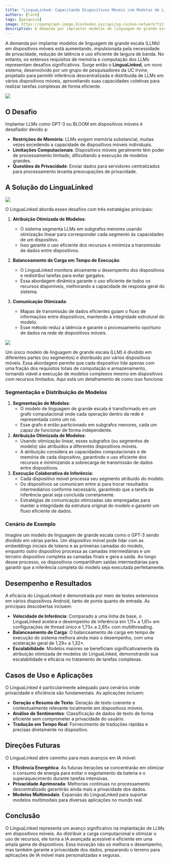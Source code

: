 ```yaml
---
title: "LinguaLinked: Capacitando Dispositivos Móveis com Modelos de Linguagem de Grande Escala Distribuídos"
authors: [lark]
tags: [pesquisa]
image: https://opengraph-image.blockeden.xyz/api/og-cuckoo-network?title=LinguaLinked:%20Capacitando%20Dispositivos%20M%C3%B3veis%20com%20Modelos%20de%20Linguagem%20de%20Grande%20Escala%20Distribu%C3%ADdos
description: A demanda por implantar modelos de linguagem de grande escala (LLMs) em dispositivos móveis está aumentando, impulsionada pela necessidade de privacidade, redução de latência e uso eficiente de largura de banda. No entanto, os extensos requisitos de memória e computação dos LLMs representam desafios significativos.
---
```


A demanda por implantar modelos de linguagem de grande escala (LLMs) em dispositivos móveis está aumentando, impulsionada pela necessidade de privacidade, redução de latência e uso eficiente de largura de banda. No entanto, os extensos requisitos de memória e computação dos LLMs representam desafios significativos. Surge então o **LinguaLinked**, um novo sistema, desenvolvido por um grupo de pesquisadores da UC Irvine, projetado para permitir inferência descentralizada e distribuída de LLMs em vários dispositivos móveis, aproveitando suas capacidades coletivas para realizar tarefas complexas de forma eficiente.

![](https://cuckoo-network.b-cdn.net/2024-07-08-lingualinked.webp)

## O Desafio

Implantar LLMs como GPT-3 ou BLOOM em dispositivos móveis é desafiador devido a:
- **Restrições de Memória**: LLMs exigem memória substancial, muitas vezes excedendo a capacidade de dispositivos móveis individuais.
- **Limitações Computacionais**: Dispositivos móveis geralmente têm poder de processamento limitado, dificultando a execução de modelos grandes.
- **Questões de Privacidade**: Enviar dados para servidores centralizados para processamento levanta preocupações de privacidade.

## A Solução do LinguaLinked

![](https://cuckoo-network.b-cdn.net/lingualinked.webp)

O LinguaLinked aborda esses desafios com três estratégias principais:

1. **Atribuição Otimizada de Modelos**:
   - O sistema segmenta LLMs em subgrafos menores usando otimização linear para corresponder cada segmento às capacidades de um dispositivo.
   - Isso garante o uso eficiente dos recursos e minimiza a transmissão de dados entre dispositivos.

2. **Balanceamento de Carga em Tempo de Execução**:
   - O LinguaLinked monitora ativamente o desempenho dos dispositivos e redistribui tarefas para evitar gargalos.
   - Essa abordagem dinâmica garante o uso eficiente de todos os recursos disponíveis, melhorando a capacidade de resposta geral do sistema.

3. **Comunicação Otimizada**:
   - Mapas de transmissão de dados eficientes guiam o fluxo de informações entre dispositivos, mantendo a integridade estrutural do modelo.
   - Esse método reduz a latência e garante o processamento oportuno de dados na rede de dispositivos móveis.

![](https://cuckoo-network.b-cdn.net/lingualinked-lb.webp)

Um único modelo de linguagem de grande escala (LLM) é dividido em diferentes partes (ou segmentos) e distribuído por vários dispositivos móveis. Essa abordagem permite que cada dispositivo lide apenas com uma fração dos requisitos totais de computação e armazenamento, tornando viável a execução de modelos complexos mesmo em dispositivos com recursos limitados. Aqui está um detalhamento de como isso funciona:

### Segmentação e Distribuição de Modelos

1. **Segmentação de Modelos**:
   - O modelo de linguagem de grande escala é transformado em um grafo computacional onde cada operação dentro da rede é representada como um nó.
   - Esse grafo é então particionado em subgrafos menores, cada um capaz de funcionar de forma independente.
2. **Atribuição Otimizada de Modelos**:
   - Usando otimização linear, esses subgrafos (ou segmentos de modelo) são atribuídos a diferentes dispositivos móveis.
   - A atribuição considera as capacidades computacionais e de memória de cada dispositivo, garantindo o uso eficiente dos recursos e minimizando a sobrecarga de transmissão de dados entre dispositivos.
3. **Execução Colaborativa de Inferência**:
   - Cada dispositivo móvel processa seu segmento atribuído do modelo.
   - Os dispositivos se comunicam entre si para trocar resultados intermediários conforme necessário, garantindo que a tarefa de inferência geral seja concluída corretamente.
   - Estratégias de comunicação otimizadas são empregadas para manter a integridade da estrutura original do modelo e garantir um fluxo eficiente de dados.

### Cenário de Exemplo

Imagine um modelo de linguagem de grande escala como o GPT-3 sendo dividido em várias partes. Um dispositivo móvel pode lidar com as embeddings iniciais de tokens e as primeiras camadas do modelo, enquanto outro dispositivo processa as camadas intermediárias e um terceiro dispositivo completa as camadas finais e gera a saída. Ao longo desse processo, os dispositivos compartilham saídas intermediárias para garantir que a inferência completa do modelo seja executada perfeitamente.

## Desempenho e Resultados

A eficácia do LinguaLinked é demonstrada por meio de testes extensivos em vários dispositivos Android, tanto de ponta quanto de entrada. As principais descobertas incluem:

- **Velocidade de Inferência**: Comparado a uma linha de base, o LinguaLinked acelera o desempenho de inferência em 1,11× a 1,61× em configurações de thread único e 1,73× a 2,65× com multithreading.
- **Balanceamento de Carga**: O balanceamento de carga em tempo de execução do sistema melhora ainda mais o desempenho, com uma aceleração geral de 1,29× a 1,32×.
- **Escalabilidade**: Modelos maiores se beneficiam significativamente da atribuição otimizada de modelos do LinguaLinked, demonstrando sua escalabilidade e eficácia no tratamento de tarefas complexas.

## Casos de Uso e Aplicações

O LinguaLinked é particularmente adequado para cenários onde privacidade e eficiência são fundamentais. As aplicações incluem:

- **Geração e Resumo de Texto**: Geração de texto coerente e contextualmente relevante localmente em dispositivos móveis.
- **Análise de Sentimentos**: Classificação de dados de texto de forma eficiente sem comprometer a privacidade do usuário.
- **Tradução em Tempo Real**: Fornecimento de traduções rápidas e precisas diretamente no dispositivo.

## Direções Futuras

O LinguaLinked abre caminho para mais avanços em IA móvel:

- **Eficiência Energética**: As futuras iterações se concentrarão em otimizar o consumo de energia para evitar o esgotamento da bateria e o superaquecimento durante tarefas intensivas.
- **Privacidade Aprimorada**: Melhorias contínuas no processamento descentralizado garantirão ainda mais a privacidade dos dados.
- **Modelos Multimodais**: Expansão do LinguaLinked para suportar modelos multimodais para diversas aplicações no mundo real.

## Conclusão

O LinguaLinked representa um avanço significativo na implantação de LLMs em dispositivos móveis. Ao distribuir a carga computacional e otimizar o uso de recursos, ele torna a IA avançada acessível e eficiente em uma ampla gama de dispositivos. Essa inovação não só melhora o desempenho, mas também garante a privacidade dos dados, preparando o terreno para aplicações de IA móvel mais personalizadas e seguras.
